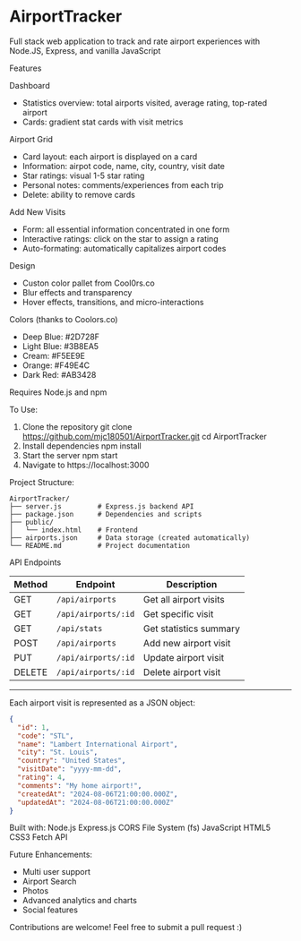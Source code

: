 # AirportTracker
Full stack web application to track and rate airport experiences with Node.JS, Express, and vanilla JavaScript

Features

Dashboard 
- Statistics overview: total airports visited, average rating, top-rated airport
- Cards: gradient stat cards with visit metrics

Airport Grid
- Card layout: each airport is displayed on a card
- Information: airpot code, name, city, country, visit date
- Star ratings: visual 1-5 star rating
- Personal notes: comments/experiences from each trip
- Delete: ability to remove cards

Add New Visits 
- Form: all essential information concentrated in one form
- Interactive ratings: click on the star to assign a rating
- Auto-formating: automatically capitalizes airport codes

Design
- Custon color pallet from Cool0rs.co
- Blur effects and transparency
- Hover effects, transitions, and micro-interactions

Colors (thanks to Coolors.co)
- Deep Blue: #2D728F
- Light Blue: #3B8EA5
- Cream: #F5EE9E
- Orange: #F49E4C
- Dark Red: #AB3428

Requires Node.js and npm

To Use:

1. Clone the repository
   git clone https://github.com/mjc180501/AirportTracker.git
   cd AirportTracker
2. Install dependencies
   npm install
3. Start the server
   npm start
4. Navigate to https://localhost:3000

Project Structure:

```text
AirportTracker/
├── server.js         # Express.js backend API
├── package.json      # Dependencies and scripts
├── public/
│   └── index.html    # Frontend
├── airports.json     # Data storage (created automatically)
└── README.md         # Project documentation

```

API Endpoints

| Method | Endpoint              | Description               |
|--------|-----------------------|---------------------------|
| GET    | `/api/airports`       | Get all airport visits    |
| GET    | `/api/airports/:id`   | Get specific visit        |
| GET    | `/api/stats`          | Get statistics summary    |
| POST   | `/api/airports`       | Add new airport visit     |
| PUT    | `/api/airports/:id`   | Update airport visit      |
| DELETE | `/api/airports/:id`   | Delete airport visit      |

---

Each airport visit is represented as a JSON object:

```json
{
  "id": 1,
  "code": "STL",
  "name": "Lambert International Airport",
  "city": "St. Louis",
  "country": "United States",
  "visitDate": "yyyy-mm-dd",
  "rating": 4,
  "comments": "My home airport!",
  "createdAt": "2024-08-06T21:00:00.000Z",
  "updatedAt": "2024-08-06T21:00:00.000Z"
}
```


Built with: 
Node.js
Express.js
CORS
File System (fs)
JavaScript
HTML5
CSS3
Fetch API


Future Enhancements:
- Multi user support
- Airport Search
- Photos
- Advanced analytics and charts
- Social features

Contributions are welcome! Feel free to submit a pull request :)

